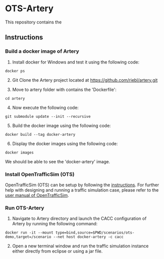 # OTS-Artery

This repository contains the 

## Instructions

### Build a docker image of Artery
1. Install docker for Windows and test it using the following code:
```
docker ps
```
2. Git Clone the Artery project located at https://github.com/riebl/artery.git

3. Move to artery folder with contains the 'Dockerfile':
```
cd artery
```
4. Now execute the following code:
```
git submodule update --init --recursive
```
5. Build the docker image using the following code:
```
docker build --tag docker-artery
```
6. Display the docker images using the following code:
```
docker images
```

We should be able to see the 'docker-artery' image.

### Install OpenTrafficSim (OTS)
OpenTrafficSim (OTS) can be setup by following the [instructions](https://github.com/salilrsharma/OTS-Artery/blob/main/install_OTS.md). For further help with designing and running a traffic simulation case, please refer to the [user manual of OpenTrafficSim](https://opentrafficsim.org/manual/).

### Run OTS-Artery
1. Navigate to Artery directory and launch the CACC configuration of Artery by running the following command:
```
docker run -it --mount type=bind,source=$PWD/scenarios/ots-demo,target=/scenario --net host docker-artery -c cacc
```
2. Open a new terminal window and run the traffic simulation instance either directly from eclipse or using a jar file.
